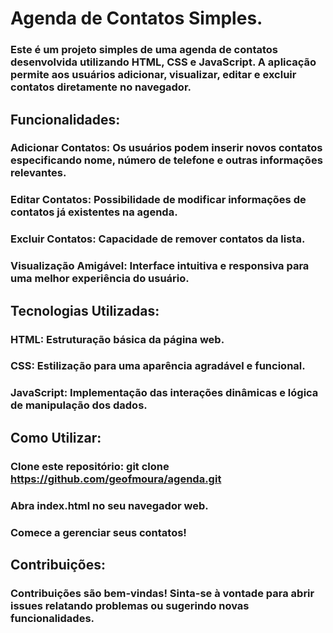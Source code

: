 # Agenda de Contatos Simples.
### Este é um projeto simples de uma agenda de contatos desenvolvida utilizando HTML, CSS e JavaScript. A aplicação permite aos usuários adicionar, visualizar, editar e excluir contatos diretamente no navegador.

## Funcionalidades:
### Adicionar Contatos: Os usuários podem inserir novos contatos especificando nome, número de telefone e outras informações relevantes.
### Editar Contatos: Possibilidade de modificar informações de contatos já existentes na agenda.
### Excluir Contatos: Capacidade de remover contatos da lista.
### Visualização Amigável: Interface intuitiva e responsiva para uma melhor experiência do usuário.
## Tecnologias Utilizadas:
### HTML: Estruturação básica da página web.
### CSS: Estilização para uma aparência agradável e funcional.
### JavaScript: Implementação das interações dinâmicas e lógica de manipulação dos dados.
## Como Utilizar:
### Clone este repositório: git clone https://github.com/geofmoura/agenda.git
### Abra index.html no seu navegador web.
### Comece a gerenciar seus contatos!
## Contribuições:
### Contribuições são bem-vindas! Sinta-se à vontade para abrir issues relatando problemas ou sugerindo novas funcionalidades.
